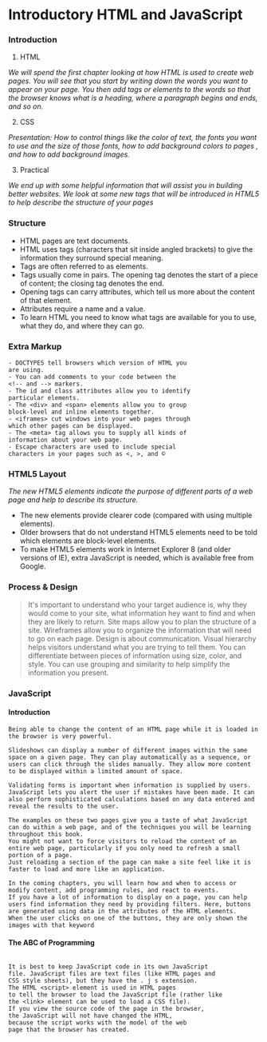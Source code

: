 

# Introductory HTML and JavaScript

### Introduction 

1. HTML

*We will spend the first chapter looking at how HTML is used to create web pages. You will see that you start by writing down the words you want to appear on your page. You then add tags or elements to the words so that the browser knows what is a heading, where a paragraph begins and ends, and so on.*


2. CSS

*Presentation: How to control things like the color of text, the fonts you want to use and the size of those fonts, how to add background colors to pages , and how to add background images.*


3. Practical

*We end up with some helpful information that will assist you in building better websites.*
*We look at some new tags that will be introduced in HTML5 to help describe the structure of your pages*

### Structure

* HTML pages are text documents.
* HTML uses tags (characters that sit inside angled 
brackets) to give the information they surround special 
meaning.
* Tags are often referred to as elements.
* Tags usually come in pairs. The opening tag denotes 
the start of a piece of content; the closing tag denotes 
the end.
* Opening tags can carry attributes, which tell us more 
about the content of that element.
* Attributes require a name and a value.
* To learn HTML you need to know what tags are 
available for you to use, what they do, and where they 
can go.

### Extra Markup

```
- DOCTYPES tell browsers which version of HTML you 
are using.
- You can add comments to your code between the 
<!-- and --> markers.
- The id and class attributes allow you to identify 
particular elements.
- The <div> and <span> elements allow you to group 
block-level and inline elements together.
- <iframes> cut windows into your web pages through 
which other pages can be displayed.
- The <meta> tag allows you to supply all kinds of 
information about your web page.
- Escape characters are used to include special 
characters in your pages such as <, >, and ©

```

### HTML5 Layout

*The new HTML5 elements indicate the purpose of different parts of a web page and help to describe its structure.*

- The new elements provide clearer code (compared 
with using multiple <div> elements).
- Older browsers that do not understand HTML5 
elements need to be told which elements are 
block-level elements.
- To make HTML5 elements work in Internet Explorer 8 
(and older versions of IE), extra JavaScript is needed, 
which is available free from Google.


### Process & Design

> It's important to understand who your target audience 
> is, why they would come to your site, what information 
> hey want to find and when they are likely to return.
> Site maps allow you to plan the structure of a site.
> Wireframes allow you to organize the information that 
> will need to go on each page.
> Design is about communication. Visual hierarchy helps 
> visitors understand what you are trying to tell them.
> You can differentiate between pieces of information 
> using size, color, and style. 
> You can use grouping and similarity to help simplify 
> the information you present.

### JavaScript 

#### Introduction

```
Being able to change the content of an HTML page while it is loaded in the browser is very powerful.

Slideshows can display a number of different images within the same space on a given page. They can play automatically as a sequence, or users can click through the slides manually. They allow more content to be displayed within a limited amount of space.

Validating forms is important when information is supplied by users. JavaScript lets you alert the user if mistakes have been made. It can also perform sophisticated calculations based on any data entered and reveal the results to the user.

The examples on these two pages give you a taste of what JavaScript can do within a web page, and of the techniques you will be learning throughout this book.
You might not want to force visitors to reload the content of an entire web page, particularly if you only need to refresh a small portion of a page.
Just reloading a section of the page can make a site feel like it is faster to load and more like an application.

In the coming chapters, you will learn how and when to access or modify content, add programming rules, and react to events.
If you have a lot of information to display on a page, you can help users find information they need by providing filters. Here, buttons are generated using data in the attributes of the HTML elements.
When the user clicks on one of the buttons, they are only shown the images with that keyword

```



#### The ABC of Programming

```

It is best to keep JavaScript code in its own JavaScript 
file. JavaScript files are text files (like HTML pages and 
CSS style sheets), but they have the . j s extension. 
The HTML <script> element is used in HTML pages 
to tell the browser to load the JavaScript file (rather like 
the <link> element can be used to load a CSS file). 
If you view the source code of the page in the browser, 
the JavaScript will not have changed the HTML, 
because the script works with the model of the web 
page that the browser has created.

```